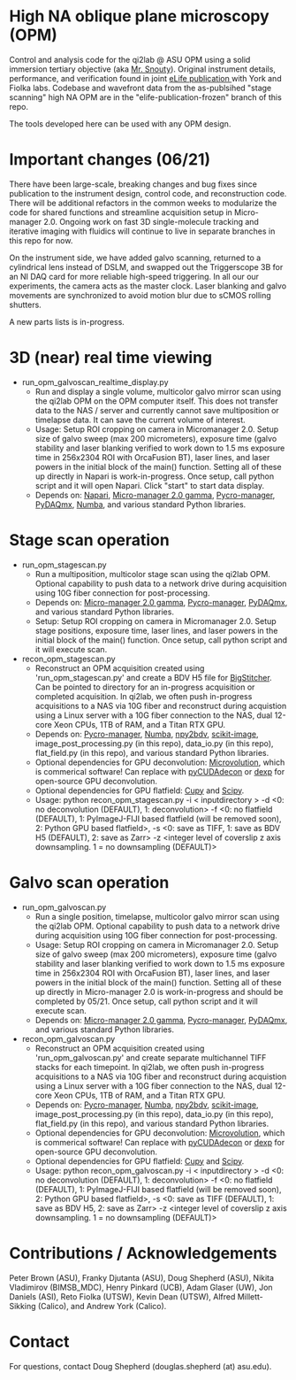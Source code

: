 # High NA oblique plane microscopy (OPM)
Control and analysis code for the qi2lab @ ASU OPM using a solid immersion tertiary objective (aka [Mr. Snouty](https://andrewgyork.github.io/high_na_single_objective_lightsheet/)). Original instrument details, performance, and verification found in joint [eLife publication ](https://elifesciences.org/articles/57681) with York and Fiolka labs. Codebase and wavefront data from the as-publsihed "stage scanning" high NA OPM are in the "elife-publication-frozen" branch of this repo.

The tools developed here can be used with any OPM design.

# Important changes (06/21)
There have been large-scale, breaking changes and bug fixes since publication to the instrument design, control code, and reconstruction code. There will be additional refactors in the common weeks to modularize the code for shared functions and streamline acquisition setup in Micro-manager 2.0. Ongoing work on fast 3D single-molecule tracking and iterative imaging with fluidics will continue to live in separate branches in this repo for now.

On the instrument side, we have added galvo scanning, returned to a cylindrical lens instead of DSLM, and swapped out the Triggerscope 3B for an NI DAQ card for more reliable high-speed triggering. In all our our experiments, the camera acts as the master clock. Laser blanking and galvo movements are synchronized to avoid motion blur due to sCMOS rolling shutters.

A new parts lists is in-progress.

# 3D (near) real time viewing
* run_opm_galvoscan_realtime_display.py
  * Run and display a single volume, multicolor galvo mirror scan using the qi2lab OPM on the OPM computer itself. This does not transfer data to the NAS / server and currently cannot save multiposition or timelapse data. It can save the current volume of interest.
  * Usage: Setup ROI cropping on camera in Micromanager 2.0. Setup size of galvo sweep (max 200 micrometers), exposure time (galvo stability and laser blanking verified to work down to 1.5 ms exposure time in 256x2304 ROI with OrcaFusion BT), laser lines, and laser powers in the initial block of the main() function. Setting all of these up directly in Napari is work-in-progress. Once setup, call python script and it will open Napari. Click "start" to start data display.
  * Depends on: [Napari](https://napari.org/), [Micro-manager 2.0 gamma](https://micro-manager.org/wiki/Download_Micro-Manager_Latest_Release), [Pycro-manager](https://pycro-manager.readthedocs.io/en/latest/),  [PyDAQmx](https://github.com/clade/PyDAQmx), [Numba](http://numba.pydata.org/), and various standard Python libraries.

# Stage scan operation
* run_opm_stagescan.py
  * Run a multiposition, multicolor stage scan using the qi2lab OPM. Optional capability to push data to a network drive during acquisition using 10G fiber connection for post-processing.
  * Depends on: [Micro-manager 2.0 gamma](https://micro-manager.org/wiki/Download_Micro-Manager_Latest_Release), [Pycro-manager](https://pycro-manager.readthedocs.io/en/latest/),  [PyDAQmx](https://github.com/clade/PyDAQmx), and various standard Python libraries.
  * Setup: Setup ROI cropping on camera in Micromanager 2.0. Setup stage positions, exposure time, laser lines, and laser powers in the initial block of the main() function. Once setup, call python script and it will execute scan.
* recon_opm_stagescan.py
  * Reconstruct an OPM acquisition created using 'run_opm_stagescan.py' and create a BDV H5 file for [BigStitcher](https://imagej.net/BigStitcher). Can be pointed to directory for an in-progress acquisition or completed acquisition. In qi2lab, we often push in-progress acquisitions to a NAS via 10G fiber and reconstruct during acquistion using a Linux server with a 10G fiber connection to the NAS, dual 12-core Xeon CPUs, 1TB of RAM, and a Titan RTX GPU.
  * Depends on: [Pycro-manager](https://pycro-manager.readthedocs.io/en/latest/), [Numba](http://numba.pydata.org/), [npy2bdv](https://github.com/nvladimus/npy2bdv), [scikit-image](https://scikit-image.org/), image_post_processing.py (in this repo), data_io.py (in this repo),  flat_field.py (in this repo), and various standard Python libraries.
  * Optional dependencies for GPU deconvolution: [Microvolution](https://www.microvolution.com/), which is commerical software! Can replace with [pyCUDAdecon](https://pycudadecon.readthedocs.io/en/latest/) or [dexp](https://github.com/royerlab/dexp) for open-source GPU deconvolution.
  * Optional dependencies for GPU flatfield: [Cupy](https://docs.cupy.dev/en/stable/index.html) and [Scipy](https://www.scipy.org/).
  * Usage: python recon_opm_stagescan.py -i < inputdirectory > -d <0: no deconvolution (DEFAULT), 1: deconvolution> -f <0: no flatfield (DEFAULT), 1: PyImageJ-FIJI based flatfield (will be removed soon), 2: Python GPU based flatfield>, -s <0: save as TIFF, 1: save as BDV H5 (DEFAULT), 2: save as Zarr> -z <integer level of coverslip z axis downsampling. 1 = no downsampling (DEFAULT)>

# Galvo scan operation
* run_opm_galvoscan.py
  * Run a single position, timelapse, multicolor galvo mirror scan using the qi2lab OPM. Optional capability to push data to a network drive during acquisition using 10G fiber connection for post-processing.
  * Usage: Setup ROI cropping on camera in Micromanager 2.0. Setup size of galvo sweep (max 200 micrometers), exposure time (galvo stability and laser blanking verified to work down to 1.5 ms exposure time in 256x2304 ROI with OrcaFusion BT), laser lines, and laser powers in the initial block of the main() function. Setting all of these up directly in Micro-manager 2.0 is work-in-progress and should be completed by 05/21. Once setup, call python script and it will execute scan.
  * Depends on: [Micro-manager 2.0 gamma](https://micro-manager.org/wiki/Download_Micro-Manager_Latest_Release), [Pycro-manager](https://pycro-manager.readthedocs.io/en/latest/),  [PyDAQmx](https://github.com/clade/PyDAQmx), and various standard Python libraries.
* recon_opm_galvoscan.py
  * Reconstruct an OPM acquisition created using 'run_opm_galvoscan.py' and create separate multichannel TIFF stacks for each timepoint. In qi2lab, we often push in-progress acquisitions to a NAS via 10G fiber and reconstruct during acquistion using a Linux server with a 10G fiber connection to the NAS, dual 12-core Xeon CPUs, 1TB of RAM, and a Titan RTX GPU.
  * Depends on: [Pycro-manager](https://pycro-manager.readthedocs.io/en/latest/), [Numba](http://numba.pydata.org/), [npy2bdv](https://github.com/nvladimus/npy2bdv), [scikit-image](https://scikit-image.org/), image_post_processing.py (in this repo), data_io.py (in this repo),  flat_field.py (in this repo), and various standard Python libraries.
  * Optional dependencies for GPU deconvolution: [Microvolution](https://www.microvolution.com/), which is commerical software! Can replace with [pyCUDAdecon](https://pycudadecon.readthedocs.io/en/latest/) or [dexp](https://github.com/royerlab/dexp) for open-source GPU deconvolution.
  * Optional dependencies for GPU flatfield: [Cupy](https://docs.cupy.dev/en/stable/index.html) and [Scipy](https://www.scipy.org/).
  *  Usage: python recon_opm_galvoscan.py -i < inputdirectory > -d <0: no deconvolution (DEFAULT), 1: deconvolution> -f <0: no flatfield (DEFAULT), 1: PyImageJ-FIJI based flatfield (will be removed soon), 2: Python GPU based flatfield>, -s <0: save as TIFF (DEFAULT), 1: save as BDV H5, 2: save as Zarr> -z <integer level of coverslip z axis downsampling. 1 = no downsampling (DEFAULT)>

# Contributions / Acknowledgements
Peter Brown (ASU), Franky Djutanta (ASU), Doug Shepherd (ASU), Nikita Vladimirov (BIMSB_MDC),  Henry Pinkard (UCB), Adam Glaser (UW), Jon Daniels (ASI), Reto Fiolka (UTSW), Kevin Dean (UTSW), Alfred Millett-Sikking (Calico), and Andrew York (Calico).

# Contact
For questions, contact Doug Shepherd (douglas.shepherd (at) asu.edu).
